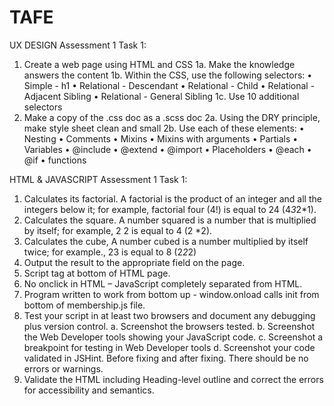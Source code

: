 # TAFE

UX DESIGN
Assessment 1 Task 1:
1. Create a web page using HTML and CSS
1a. Make the knowledge answers the content
1b. Within the CSS, use the following selectors:
• Simple - h1
• Relational - Descendant
• Relational - Child
• Relational - Adjacent Sibling
• Relational - General Sibling
1c. Use 10 additional selectors
2. Make a copy of the .css doc as a .scss doc
2a. Using the DRY principle, make style sheet clean and small
2b. Use each of these elements:
• Nesting
• Comments
• Mixins
• Mixins with arguments
• Partials
• Variables
• @include
• @extend
• @import
• Placeholders
• @each
• @if
• functions

HTML & JAVASCRIPT
Assessment 1 Task 1:
1. Calculates its factorial. A factorial is the product of an integer and all the integers below it; for example,
factorial four (4!) is equal to 24 (4*3*2*1).
2. Calculates the square. A number squared is a number that is multiplied by itself; for example, 2 2 is
equal to 4 (2 *2).
3. Calculates the cube, A number cubed is a number multiplied by itself twice; for example., 23 is equal to 8
(2*2*2)
4. Output the result to the appropriate field on the page.
5. Script tag at bottom of HTML page.
6. No onclick in HTML – JavaScript completely separated from HTML.
7. Program written to work from bottom up - window.onload calls init from bottom of membership.js file.
8. Test your script in at least two browsers and document any debugging plus version control.
a. Screenshot the browsers tested.
b. Screenshot the Web Developer tools showing your JavaScript code.
c. Screenshot a breakpoint for testing in Web Developer tools
d. Screenshot your code validated in JSHint. Before fixing and after fixing. There should be no
errors or warnings.
9. Validate the HTML including Heading-level outline and correct the errors for accessibility and semantics.

